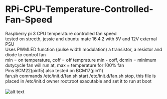 # RPi-CPU-Temperature-Controlled-Fan-Speed
Raspberry pi 3 CPU temperature controlled fan speed</br >
tested on strecth, jessie and ubuntu mate 16.4.2 with 5V and 12V external PSU</br >
Uses PWMLED function (pulse width modulation) a transistor, a resistor and diode to control fan</br >
min = on temperature, coff = off temprature min - coff, dcmin = minimum dutycycle fan will run at, max = temperature for 100% fan  </br > 
Pins BCM22(pin15) also tested on BCM17(pin11)</br >
fan.sh commands /etc/init.d/fan.sh start /etc/init.d/fan.sh stop, this file is placed in /etc/init.d owner root:root exacutable and set it to run at boot</br >
</br >
![alt text](https://github.com/RobKey/RPi-CPU-Temperature-Controlled-Fan-Speed/blob/master/fancct.png)
